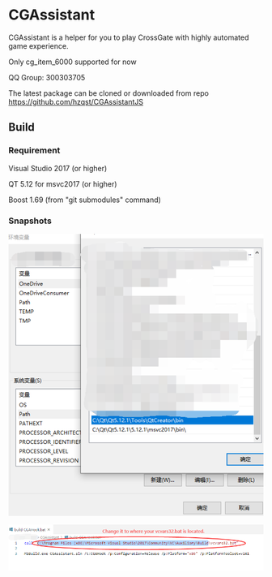 # CGAssistant
CGAssistant is a helper for you to play CrossGate with highly automated game experience.

Only cg_item_6000 supported for now

QQ Group: 300303705

The latest package can be cloned or downloaded from repo https://github.com/hzqst/CGAssistantJS

## Build

### Requirement

Visual Studio 2017 (or higher)

QT 5.12 for msvc2017 (or higher)

Boost 1.69 (from "git submodules" command)

### Snapshots

![1](https://github.com/hzqst/CGAssistant/raw/master/img/1.png)

![2](https://github.com/hzqst/CGAssistant/raw/master/img/2.png)
